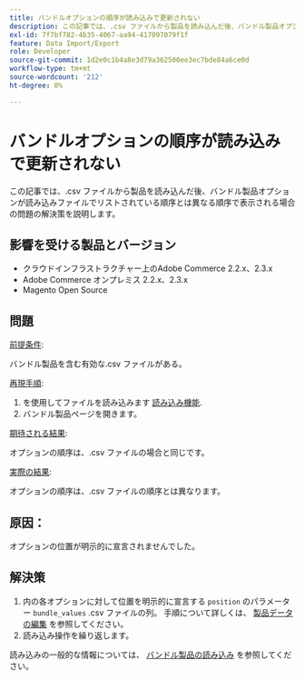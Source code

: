 ```yaml
---
title: バンドルオプションの順序が読み込みで更新されない
description: この記事では、.csv ファイルから製品を読み込んだ後、バンドル製品オプションが読み込みファイルでリストされている順序とは異なる順序で表示される場合の問題の解決策を説明します。
exl-id: 7f7bf782-4b35-4067-aa94-417097079f1f
feature: Data Import/Export
role: Developer
source-git-commit: 1d2e0c1b4a8e3d79a362500ee3ec7bde84a6ce0d
workflow-type: tm+mt
source-wordcount: '212'
ht-degree: 0%

---
```


# バンドルオプションの順序が読み込みで更新されない

この記事では、.csv ファイルから製品を読み込んだ後、バンドル製品オプションが読み込みファイルでリストされている順序とは異なる順序で表示される場合の問題の解決策を説明します。

## 影響を受ける製品とバージョン

* クラウドインフラストラクチャー上のAdobe Commerce 2.2.x、2.3.x
* Adobe Commerce オンプレミス 2.2.x、2.3.x
* Magento Open Source

## 問題

<u>前提条件</u>:

バンドル製品を含む有効な.csv ファイルがある。

<u>再現手順</u>:

1. を使用してファイルを読み込みます [読み込み機能](https://docs.magento.com/m2/ee/user_guide/system/data-import.html).
1. バンドル製品ページを開きます。

<u>期待される結果</u>:

オプションの順序は、.csv ファイルの場合と同じです。

<u>実際の結果</u>:

オプションの順序は、.csv ファイルの順序とは異なります。

## 原因：

オプションの位置が明示的に宣言されませんでした。

## 解決策

1. 内の各オプションに対して位置を明示的に宣言する `position` のパラメーター `bundle_values` .csv ファイルの列。 手順について詳しくは、 [製品データの編集](https://docs.magento.com/m2/ee/user_guide/system/data-transfer-bundle-products.html#method-2-edit-the-product-data) を参照してください。
1. 読み込み操作を繰り返します。

読み込みの一般的な情報については、 [バンドル製品の読み込み](https://docs.magento.com/m2/ee/user_guide/system/data-transfer-bundle-products.html) を参照してください。
